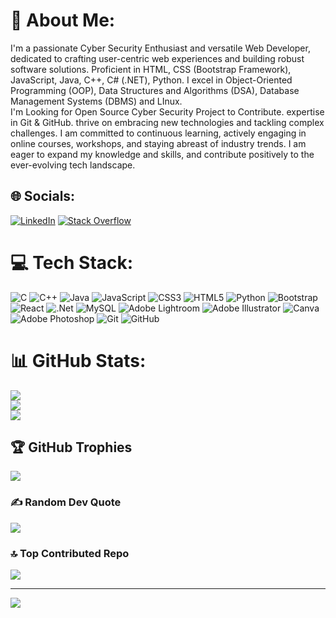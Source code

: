 # 💫 About Me:
I'm a passionate Cyber Security Enthusiast and versatile Web Developer, dedicated to crafting user-centric web experiences and building robust software solutions. Proficient in HTML, CSS (Bootstrap Framework), JavaScript, Java, C++, C# (.NET), Python. I excel in Object-Oriented Programming (OOP), Data Structures and Algorithms (DSA), Database Management Systems (DBMS) and LInux.<br>I'm Looking for Open Source Cyber Security Project to Contribute. expertise in Git & GitHub. thrive on embracing new technologies and tackling complex challenges. I am committed to continuous learning, actively engaging in online courses, workshops, and staying abreast of industry trends. I am eager to expand my knowledge and skills, and contribute positively to the ever-evolving tech landscape.<br>


## 🌐 Socials:
[![LinkedIn](https://img.shields.io/badge/LinkedIn-%230077B5.svg?logo=linkedin&logoColor=white)](https://linkedin.com/in/naflan-mohamed) [![Stack Overflow](https://img.shields.io/badge/-Stackoverflow-FE7A16?logo=stack-overflow&logoColor=white)](https://stackoverflow.com/users/naflanmohamed) 

# 💻 Tech Stack:
![C](https://img.shields.io/badge/c-%2300599C.svg?style=plastic&logo=c&logoColor=white) ![C++](https://img.shields.io/badge/c++-%2300599C.svg?style=plastic&logo=c%2B%2B&logoColor=white) ![Java](https://img.shields.io/badge/java-%23ED8B00.svg?style=plastic&logo=openjdk&logoColor=white) ![JavaScript](https://img.shields.io/badge/javascript-%23323330.svg?style=plastic&logo=javascript&logoColor=%23F7DF1E) ![CSS3](https://img.shields.io/badge/css3-%231572B6.svg?style=plastic&logo=css3&logoColor=white) ![HTML5](https://img.shields.io/badge/html5-%23E34F26.svg?style=plastic&logo=html5&logoColor=white) ![Python](https://img.shields.io/badge/python-3670A0?style=plastic&logo=python&logoColor=ffdd54) ![Bootstrap](https://img.shields.io/badge/bootstrap-%238511FA.svg?style=plastic&logo=bootstrap&logoColor=white) ![React](https://img.shields.io/badge/react-%2320232a.svg?style=plastic&logo=react&logoColor=%2361DAFB) ![.Net](https://img.shields.io/badge/.NET-5C2D91?style=plastic&logo=.net&logoColor=white) ![MySQL](https://img.shields.io/badge/mysql-4479A1.svg?style=plastic&logo=mysql&logoColor=white) ![Adobe Lightroom](https://img.shields.io/badge/Adobe%20Lightroom-31A8FF.svg?style=plastic&logo=Adobe%20Lightroom&logoColor=white) ![Adobe Illustrator](https://img.shields.io/badge/adobe%20illustrator-%23FF9A00.svg?style=plastic&logo=adobe%20illustrator&logoColor=white) ![Canva](https://img.shields.io/badge/Canva-%2300C4CC.svg?style=plastic&logo=Canva&logoColor=white) ![Adobe Photoshop](https://img.shields.io/badge/adobe%20photoshop-%2331A8FF.svg?style=plastic&logo=adobe%20photoshop&logoColor=white) ![Git](https://img.shields.io/badge/git-%23F05033.svg?style=plastic&logo=git&logoColor=white) ![GitHub](https://img.shields.io/badge/github-%23121011.svg?style=plastic&logo=github&logoColor=white)
# 📊 GitHub Stats:
![](https://github-readme-stats.vercel.app/api?username=naflanmohamed&theme=dark&hide_border=false&include_all_commits=true&count_private=true)<br/>
![](https://github-readme-streak-stats.herokuapp.com/?user=naflanmohamed&theme=dark&hide_border=false)<br/>
![](https://github-readme-stats.vercel.app/api/top-langs/?username=naflanmohamed&theme=dark&hide_border=false&include_all_commits=true&count_private=true&layout=compact)

## 🏆 GitHub Trophies
![](https://github-profile-trophy.vercel.app/?username=naflanmohamed&theme=radical&no-frame=false&no-bg=true&margin-w=4)

### ✍️ Random Dev Quote
![](https://quotes-github-readme.vercel.app/api?type=horizontal&theme=dark)

### 🔝 Top Contributed Repo
![](https://github-contributor-stats.vercel.app/api?username=naflanmohamed&limit=5&theme=dark&combine_all_yearly_contributions=true)

---
[![](https://visitcount.itsvg.in/api?id=naflanmohamed&icon=0&color=0)](https://visitcount.itsvg.in)

<!-- Proudly created with GPRM ( https://gprm.itsvg.in ) -->